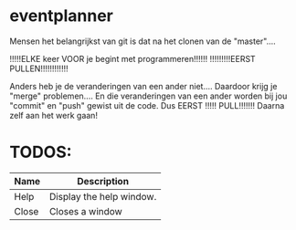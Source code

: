 eventplanner
============

Mensen het belangrijkst van git is dat na het clonen van de "master"....

!!!!!ELKE keer VOOR je begint met programmeren!!!!!!
          !!!!!!!!!EERST PULLEN!!!!!!!!!!!!
          
Anders heb je de veranderingen van een ander niet....
Daardoor krijg je "merge" problemen....
En die veranderingen van een ander worden bij jou "commit" en "push" gewist uit de code.
Dus EERST !!!!! PULL!!!!!!! Daarna zelf aan het werk gaan!

<h1>TODOS:</h1>

| Name              | Description                 |
| ----------------- | --------------------------- |
| Help              | Display the help window.    |
| Close             | Closes a window             |
